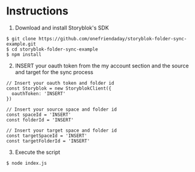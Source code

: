 # Instructions


1. Download and install Storyblok's SDK

~~~
$ git clone https://github.com/onefriendaday/storyblok-folder-sync-example.git
$ cd storyblok-folder-sync-example
$ npm install
~~~

2. INSERT your oauth token from the my account section and the source and target for the sync process

~~~
// Insert your oauth token and folder id
const Storyblok = new StoryblokClient({
  oauthToken: 'INSERT'
})

// Insert your source space and folder id
const spaceId = 'INSERT'
const folderId = 'INSERT'

// Insert your target space and folder id
const targetSpaceId = 'INSERT'
const targetFolderId = 'INSERT'
~~~

3. Execute the script

~~~
$ node index.js
~~~